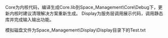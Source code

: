 Core为内核代码，编译生成Core.lib到Space_Management\Core\Debug下，更新内核时建议清理解决方案重新生成。
Display为服务层调用展示代码，调用静态库并完成输入输出功能。

模拟磁盘文件为Space_Management\Display\Display目录下的Test.txt



